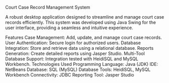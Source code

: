 Court Case Record Management System

A robust desktop application designed to streamline and manage court case records efficiently. This system was developed using Java Swing for the user interface, providing a seamless and intuitive experience.

Features
Case Management: Add, update, and manage court case records.
User Authentication: Secure login for authorized users.
Database Integration: Store and retrieve data using a relational database.
Reports Generation: Create detailed reports using Jasper Studio.
Multi-Tool Database Support: Integration tested with HeidiSQL and MySQL Workbench.
Technologies Used
Programming Language: Java (JDK)
IDE: NetBeans
Database: SQL (MySQL)
Database Tools: HeidiSQL, MySQL Workbench
Connectivity: JDBC
Reporting Tool: Jasper Studio
